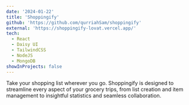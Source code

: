```yaml
---
date: '2024-01-22'
title: 'Shoppingify'
github: 'https://github.com/qurriahSam/shoppingify'
external: 'https://shoppingify-lovat.vercel.app/'
tech:
  - React
  - Daisy UI
  - TailwindCSS
  - NodeJS
  - MongoDB
showInProjects: false
---
```


Take your shopping list wherever you go.
Shoppingify is designed to streamline every aspect of your grocery trips, from list creation and item management to insightful statistics and seamless collaboration.
